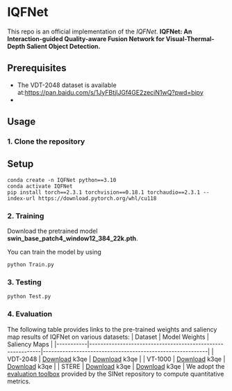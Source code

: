 # IQFNet

This repo is an official implementation of the *IQFNet*.
**IQFNet: An Interaction-guided Quality-aware Fusion Network for Visual-Thermal-Depth Salient Object Detection.**

## Prerequisites
- The VDT-2048 dataset is available at:https://pan.baidu.com/s/1JyFBtjlJGf4GE2zeciN1wQ?pwd=bipy
- 


## Usage

### 1. Clone the repository
## Setup
```
conda create -n IQFNet python==3.10
conda activate IQFNet
pip install torch==2.3.1 torchvision==0.18.1 torchaudio==2.3.1 --index-url https://download.pytorch.org/whl/cu118
```
### 2. Training
Download the pretrained model **swin_base_patch4_window12_384_22k.pth**. <br>

You can train the model by using 
```
python Train.py
```

### 3. Testing
```
python Test.py
```

### 4. Evaluation
The following table provides links to the pre-trained weights and saliency map results of IQFNet on various datasets:
| Dataset   | Model Weights                                              | Saliency Maps                                             |
|-----------|------------------------------------------------------------|-----------------------------------------------------------|
| VDT-2048  | [Download](https://pan.baidu.com/s/1Girb29F6WxQzUjNU6jFn7w?pwd=k3qe) k3qe | [Download](https://pan.baidu.com/s/1Girb29F6WxQzUjNU6jFn7w?pwd=k3qe) k3qe |
| VT-1000   | [Download](https://pan.baidu.com/s/1Girb29F6WxQzUjNU6jFn7w?pwd=k3qe) k3qe | [Download](https://pan.baidu.com/s/1Girb29F6WxQzUjNU6jFn7w?pwd=k3qe) k3qe |
| STERE     | [Download](https://pan.baidu.com/s/1Girb29F6WxQzUjNU6jFn7w?pwd=k3qe) k3qe | [Download](https://pan.baidu.com/s/1Girb29F6WxQzUjNU6jFn7w?pwd=k3qe) k3qe |
We adopt the [evaluation toolbox](https://github.com/DengPingFan/SINet) provided by the SINet repository to compute quantitative metrics.

